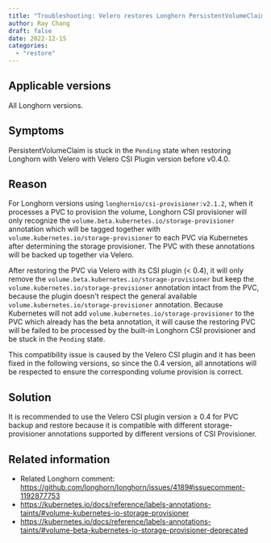 ```yaml
---
title: "Troubleshooting: Velero restores Longhorn PersistentVolumeClaim stuck in the Pending state when using the Velero CSI Plugin version before v0.4.0"
author: Ray Chang
draft: false
date: 2022-12-15
categories:
  - "restore"
---
```


## Applicable versions

All Longhorn versions.

## Symptoms

PersistentVolumeClaim is stuck in the `Pending` state when restoring Longhorn with Velero with Velero CSI Plugin version before v0.4.0.

## Reason

For Longhorn versions using `longhornio/csi-provisioner:v2.1.2`, when it processes a PVC to provision the volume, Longhorn CSI provisioner will only recognize the `volume.beta.kubernetes.io/storage-provisioner` annotation which will be tagged together with `volume.kubernetes.io/storage-provisioner` to each PVC via Kubernetes after determining the storage provisioner. The PVC with these annotations will be backed up together via Velero.

After restoring the PVC via Velero with its CSI plugin (< 0.4), it will only remove the `volume.beta.kubernetes.io/storage-provisioner` but keep the `volume.kubernetes.io/storage-provisioner` annotation intact from the PVC, because the plugin doesn't respect the general available `volume.kubernetes.io/storage-provisioner` annotation. Because Kubernetes will not add `volume.kubernetes.io/storage-provisioner` to the PVC which already has the beta annotation, it will cause the restoring PVC will be failed to be processed by the built-in Longhorn CSI provisioner and be stuck in the `Pending` state.

This compatibility issue is caused by the Velero CSI plugin and it has been fixed in the following versions, so since the 0.4 version, all annotations will be respected to ensure the corresponding volume provision is correct.

## Solution

It is recommended to use the Velero CSI plugin version ≥ 0.4 for PVC backup and restore because it is compatible with different storage-provisioner annotations supported by different versions of CSI Provisioner. 

## Related information

* Related Longhorn comment: https://github.com/longhorn/longhorn/issues/4189#issuecomment-1192877753
* https://kubernetes.io/docs/reference/labels-annotations-taints/#volume-kubernetes-io-storage-provisioner
* https://kubernetes.io/docs/reference/labels-annotations-taints/#volume-beta-kubernetes-io-storage-provisioner-deprecated
